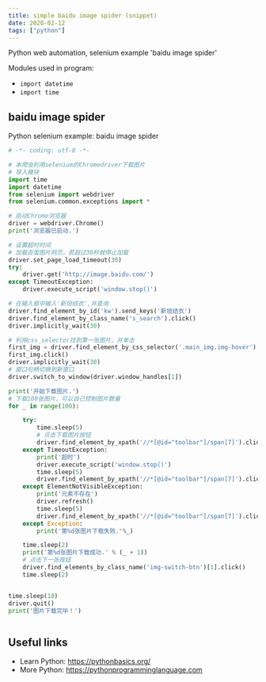 ```yaml
---
title: simple baidu image spider (snippet)
date: 2020-02-12
tags: ["python"]
---
```

Python web automation, selenium example 'baidu image spider'


Modules used in program: 
* `import datetime`
* `import time`

## baidu image spider

Python selenium example: baidu image spider

```python
# -*- coding: utf-8 -*-

# 本爬虫利用selenium的Chromedriver下载图片
# 导入模块
import time
import datetime
from selenium import webdriver
from selenium.common.exceptions import *

# 启动Chrome浏览器
driver = webdriver.Chrome()
print('浏览器已启动.')

# 设置超时时间
# 加载百度图片网页，若超过30秒就停止加载
driver.set_page_load_timeout(30)
try:
    driver.get('http://image.baidu.com/')
except TimeoutException:
    driver.execute_script('window.stop()')

# 在输入框中输入'新垣结衣',并查询
driver.find_element_by_id('kw').send_keys('新垣结衣')
driver.find_element_by_class_name('s_search').click()
driver.implicitly_wait(30)

# 利用css_selector找到第一张图片，并单击
first_img = driver.find_element_by_css_selector('.main_img.img-hover')
first_img.click()
driver.implicitly_wait(30)
# 窗口句柄切换到新窗口
driver.switch_to_window(driver.window_handles[1])

print('开始下载图片.')
# 下载100张图片，可以自己控制图片数量
for _ in range(100):

    try:
        time.sleep(5)
        # 点击下载图片按钮
        driver.find_element_by_xpath('//*[@id="toolbar"]/span[7]').click()
    except TimeoutException:
        print('超时')
        driver.execute_script('window.stop()')
        time.sleep(5)
        driver.find_element_by_xpath('//*[@id="toolbar"]/span[7]').click()
    except ElementNotVisibleException:
        print('元素不存在')
        driver.refresh()
        time.sleep(5)
        driver.find_element_by_xpath('//*[@id="toolbar"]/span[7]').click()
    except Exception:
        print('第%d张图片下载失败.'%_)

    time.sleep(2)
    print('第%d张图片下载成功.' % (_ + 1))
    # 点击下一张按钮
    driver.find_elements_by_class_name('img-switch-btn')[1].click()
    time.sleep(2)


time.sleep(10)
driver.quit()
print('图片下载完毕！')



```

## Useful links

- Learn Python: https://pythonbasics.org/
- More Python: https://pythonprogramminglanguage.com
